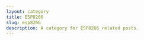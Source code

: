 ```yaml
---
layout: category
title: ESP8266
slug: esp8266
description: A category for ESP8266 related posts.
---
```

